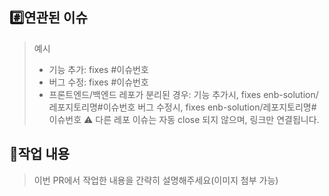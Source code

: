 ## #️⃣연관된 이슈

> 예시
> - 기능 추가: fixes #이슈번호
> - 버그 수정: fixes #이슈번호
> - 프론트엔드/백엔드 레포가 분리된 경우: 기능 추가시, fixes enb-solution/레포지토리명#이슈번호
> 버그 수정시, fixes enb-solution/레포지토리명#이슈번호
> ⚠️ 다른 레포 이슈는 자동 close 되지 않으며, 링크만 연결됩니다.

## 📝작업 내용

> 이번 PR에서 작업한 내용을 간략히 설명해주세요(이미지 첨부 가능)
